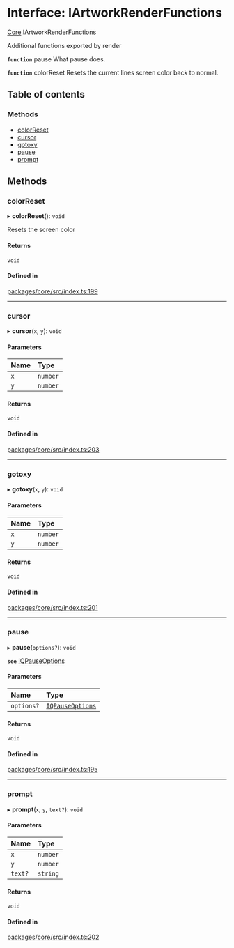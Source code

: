 # Interface: IArtworkRenderFunctions

[Core](../modules/Core.md).IArtworkRenderFunctions

Additional functions exported by render

**`function`** pause What pause does.

**`function`** colorReset Resets the current lines screen color back to normal.

## Table of contents

### Methods

- [colorReset](Core.IArtworkRenderFunctions.md#colorreset)
- [cursor](Core.IArtworkRenderFunctions.md#cursor)
- [gotoxy](Core.IArtworkRenderFunctions.md#gotoxy)
- [pause](Core.IArtworkRenderFunctions.md#pause)
- [prompt](Core.IArtworkRenderFunctions.md#prompt)

## Methods

### colorReset

▸ **colorReset**(): `void`

Resets the screen color

#### Returns

`void`

#### Defined in

[packages/core/src/index.ts:199](https://github.com/iniquitybbs/iniquity/blob/5dc4891/packages/core/src/index.ts#L199)

___

### cursor

▸ **cursor**(`x`, `y`): `void`

#### Parameters

| Name | Type |
| :------ | :------ |
| `x` | `number` |
| `y` | `number` |

#### Returns

`void`

#### Defined in

[packages/core/src/index.ts:203](https://github.com/iniquitybbs/iniquity/blob/5dc4891/packages/core/src/index.ts#L203)

___

### gotoxy

▸ **gotoxy**(`x`, `y`): `void`

#### Parameters

| Name | Type |
| :------ | :------ |
| `x` | `number` |
| `y` | `number` |

#### Returns

`void`

#### Defined in

[packages/core/src/index.ts:201](https://github.com/iniquitybbs/iniquity/blob/5dc4891/packages/core/src/index.ts#L201)

___

### pause

▸ **pause**(`options?`): `void`

**`see`** [IQPauseOptions](Core.IQPauseOptions.md)

#### Parameters

| Name | Type |
| :------ | :------ |
| `options?` | [`IQPauseOptions`](Core.IQPauseOptions.md) |

#### Returns

`void`

#### Defined in

[packages/core/src/index.ts:195](https://github.com/iniquitybbs/iniquity/blob/5dc4891/packages/core/src/index.ts#L195)

___

### prompt

▸ **prompt**(`x`, `y`, `text?`): `void`

#### Parameters

| Name | Type |
| :------ | :------ |
| `x` | `number` |
| `y` | `number` |
| `text?` | `string` |

#### Returns

`void`

#### Defined in

[packages/core/src/index.ts:202](https://github.com/iniquitybbs/iniquity/blob/5dc4891/packages/core/src/index.ts#L202)
